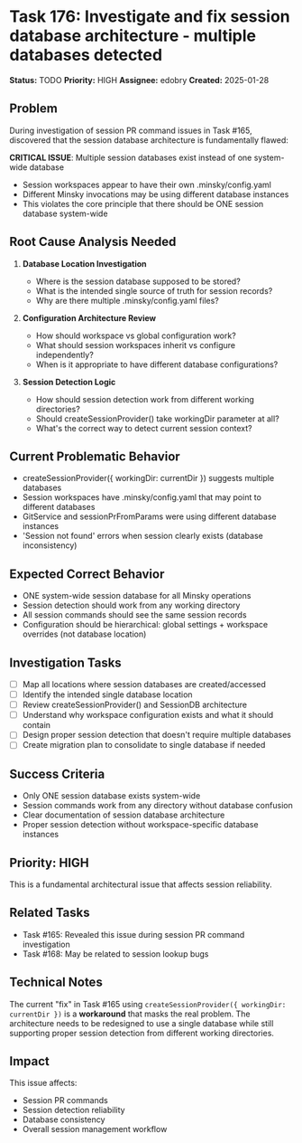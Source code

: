 # Task 176: Investigate and fix session database architecture - multiple databases detected

**Status:** TODO
**Priority:** HIGH
**Assignee:** edobry
**Created:** 2025-01-28

## Problem

During investigation of session PR command issues in Task #165, discovered that the session database architecture is fundamentally flawed:

**CRITICAL ISSUE**: Multiple session databases exist instead of one system-wide database

- Session workspaces appear to have their own .minsky/config.yaml
- Different Minsky invocations may be using different database instances
- This violates the core principle that there should be ONE session database system-wide

## Root Cause Analysis Needed

1. **Database Location Investigation**

   - Where is the session database supposed to be stored?
   - What is the intended single source of truth for session records?
   - Why are there multiple .minsky/config.yaml files?

2. **Configuration Architecture Review**

   - How should workspace vs global configuration work?
   - What should session workspaces inherit vs configure independently?
   - When is it appropriate to have different database configurations?

3. **Session Detection Logic**
   - How should session detection work from different working directories?
   - Should createSessionProvider() take workingDir parameter at all?
   - What's the correct way to detect current session context?

## Current Problematic Behavior

- createSessionProvider({ workingDir: currentDir }) suggests multiple databases
- Session workspaces have .minsky/config.yaml that may point to different databases
- GitService and sessionPrFromParams were using different database instances
- 'Session not found' errors when session clearly exists (database inconsistency)

## Expected Correct Behavior

- ONE system-wide session database for all Minsky operations
- Session detection should work from any working directory
- All session commands should see the same session records
- Configuration should be hierarchical: global settings + workspace overrides (not database location)

## Investigation Tasks

- [ ] Map all locations where session databases are created/accessed
- [ ] Identify the intended single database location
- [ ] Review createSessionProvider() and SessionDB architecture
- [ ] Understand why workspace configuration exists and what it should contain
- [ ] Design proper session detection that doesn't require multiple databases
- [ ] Create migration plan to consolidate to single database if needed

## Success Criteria

- Only ONE session database exists system-wide
- Session commands work from any directory without database confusion
- Clear documentation of session database architecture
- Proper session detection without workspace-specific database instances

## Priority: HIGH

This is a fundamental architectural issue that affects session reliability.

## Related Tasks

- Task #165: Revealed this issue during session PR command investigation
- Task #168: May be related to session lookup bugs

## Technical Notes

The current "fix" in Task #165 using `createSessionProvider({ workingDir: currentDir })` is a **workaround** that masks the real problem. The architecture needs to be redesigned to use a single database while still supporting proper session detection from different working directories.

## Impact

This issue affects:

- Session PR commands
- Session detection reliability
- Database consistency
- Overall session management workflow
